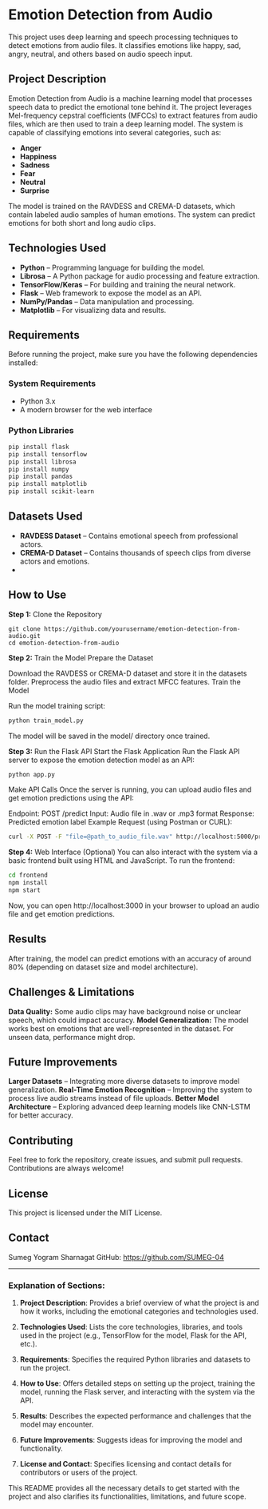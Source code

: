 # Emotion Detection from Audio

This project uses deep learning and speech processing techniques to detect emotions from audio files. It classifies emotions like happy, sad, angry, neutral, and others based on audio speech input.

## Project Description

Emotion Detection from Audio is a machine learning model that processes speech data to predict the emotional tone behind it. The project leverages Mel-frequency cepstral coefficients (MFCCs) to extract features from audio files, which are then used to train a deep learning model. The system is capable of classifying emotions into several categories, such as:
- **Anger**
- **Happiness**
- **Sadness**
- **Fear**
- **Neutral**
- **Surprise**

The model is trained on the RAVDESS and CREMA-D datasets, which contain labeled audio samples of human emotions. The system can predict emotions for both short and long audio clips.

## Technologies Used

- **Python** – Programming language for building the model.
- **Librosa** – A Python package for audio processing and feature extraction.
- **TensorFlow/Keras** – For building and training the neural network.
- **Flask** – Web framework to expose the model as an API.
- **NumPy/Pandas** – Data manipulation and processing.
- **Matplotlib** – For visualizing data and results.

## Requirements

Before running the project, make sure you have the following dependencies installed:

### System Requirements

- Python 3.x
- A modern browser for the web interface

### Python Libraries

```bash
pip install flask
pip install tensorflow
pip install librosa
pip install numpy
pip install pandas
pip install matplotlib
pip install scikit-learn
```

## Datasets Used

- **RAVDESS Dataset** – Contains emotional speech from professional actors.
- **CREMA-D Dataset** – Contains thousands of speech clips from diverse actors and emotions.
- 
## How to Use
**Step 1:** Clone the Repository
```
git clone https://github.com/yourusername/emotion-detection-from-audio.git
cd emotion-detection-from-audio
```
**Step 2:** Train the Model
Prepare the Dataset

Download the RAVDESS or CREMA-D dataset and store it in the datasets folder.
Preprocess the audio files and extract MFCC features.
Train the Model

Run the model training script:
```bash
python train_model.py
```
The model will be saved in the model/ directory once trained.

**Step 3:** Run the Flask API
Start the Flask Application
Run the Flask API server to expose the emotion detection model as an API:

```bash
python app.py
```
Make API Calls
Once the server is running, you can upload audio files and get emotion predictions using the API:

Endpoint: POST /predict
Input: Audio file in .wav or .mp3 format
Response: Predicted emotion label
Example Request (using Postman or CURL):

```bash
curl -X POST -F "file=@path_to_audio_file.wav" http://localhost:5000/predict
```
**Step 4:** Web Interface (Optional)
You can also interact with the system via a basic frontend built using HTML and JavaScript. To run the frontend:

```bash
cd frontend
npm install
npm start
```
Now, you can open http://localhost:3000 in your browser to upload an audio file and get emotion predictions.

## Results
After training, the model can predict emotions with an accuracy of around 80% (depending on dataset size and model architecture).

## Challenges & Limitations
**Data Quality:** Some audio clips may have background noise or unclear speech, which could impact accuracy.
**Model Generalization:** The model works best on emotions that are well-represented in the dataset. For unseen data, performance might drop.
## Future Improvements
**Larger Datasets** – Integrating more diverse datasets to improve model generalization.
**Real-Time Emotion Recognition** – Improving the system to process live audio streams instead of file uploads.
**Better Model Architecture** – Exploring advanced deep learning models like CNN-LSTM for better accuracy.
## Contributing
Feel free to fork the repository, create issues, and submit pull requests. Contributions are always welcome!

## License
This project is licensed under the MIT License.

## Contact
Sumeg Yogram Sharnagat
GitHub: https://github.com/SUMEG-04


---

### **Explanation of Sections:**

1. **Project Description**: Provides a brief overview of what the project is and how it works, including the emotional categories and technologies used.

2. **Technologies Used**: Lists the core technologies, libraries, and tools used in the project (e.g., TensorFlow for the model, Flask for the API, etc.).

3. **Requirements**: Specifies the required Python libraries and datasets to run the project.

4. **How to Use**: Offers detailed steps on setting up the project, training the model, running the Flask server, and interacting with the system via the API.

5. **Results**: Describes the expected performance and challenges that the model may encounter.

6. **Future Improvements**: Suggests ideas for improving the model and functionality.

7. **License and Contact**: Specifies licensing and contact details for contributors or users of the project.

This README provides all the necessary details to get started with the project and also clarifies its functionalities, limitations, and future scope.





